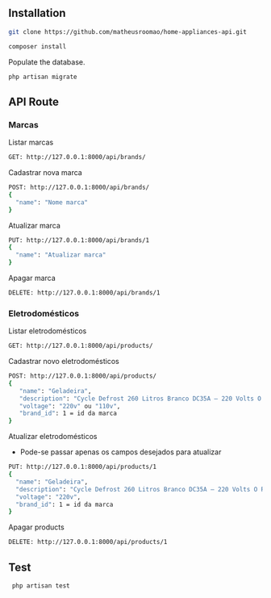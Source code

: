 
## Installation
```sh
git clone https://github.com/matheusroomao/home-appliances-api.git
```
```sh
composer install
```
Populate the database.
```sh
php artisan migrate
```
## API Route
### Marcas
Listar marcas
```bash
GET: http://127.0.0.1:8000/api/brands/
```
Cadastrar nova marca
```bash
POST: http://127.0.0.1:8000/api/brands/
{
  "name": "Nome marca"
}
```
Atualizar marca
```bash
PUT: http://127.0.0.1:8000/api/brands/1
{
  "name": "Atualizar marca"
}
```
Apagar marca
```bash
DELETE: http://127.0.0.1:8000/api/brands/1
```

### Eletrodomésticos
Listar eletrodomésticos
```bash
GET: http://127.0.0.1:8000/api/products/
```
Cadastrar novo eletrodomésticos
```bash
POST: http://127.0.0.1:8000/api/products/
{
   "name": "Geladeira",
   "description": "Cycle Defrost 260 Litros Branco DC35A – 220 Volts O Refrigerador Cycle. ",
   "voltage": "220v" ou "110v",
   "brand_id": 1 = id da marca
}
```
Atualizar eletrodomésticos
- Pode-se passar apenas os campos desejados para atualizar

```bash
PUT: http://127.0.0.1:8000/api/products/1
{
  "name": "Geladeira",
  "description": "Cycle Defrost 260 Litros Branco DC35A – 220 Volts O Refrigerador Cycle. ",
  "voltage": "220v",
  "brand_id": 1 = id da marca
}
```
Apagar products
```bash
DELETE: http://127.0.0.1:8000/api/products/1
```

## Test
```sh
 php artisan test
```
